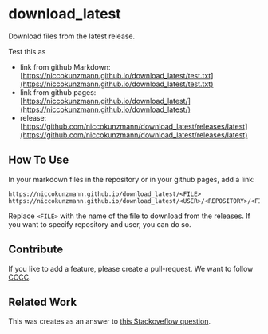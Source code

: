 download_latest
===============

Download files from the latest release.

Test this as

- link from github Markdown: [https://niccokunzmann.github.io/download_latest/test.txt](https://niccokunzmann.github.io/download_latest/test.txt)
- link from github pages: [https://niccokunzmann.github.io/download_latest/](https://niccokunzmann.github.io/download_latest/)
- release: [https://github.com/niccokunzmann/download_latest/releases/latest](https://github.com/niccokunzmann/download_latest/releases/latest)

How To Use
----------

In your markdown files in the repository or in your github pages, add a link:

    https://niccokunzmann.github.io/download_latest/<FILE>
    https://niccokunzmann.github.io/download_latest/<USER>/<REPOSITORY>/<FILE>

Replace `<FILE>` with the name of the file to download from the releases.
If you want to specify repository and user, you can do so.

Contribute
----------

If you like to add a feature, please create a pull-request.
We want to follow [CCCC](https://rfc.zeromq.org/spec:42/C4).

Related Work
------------

This was creates as an answer to [this Stackoveflow question](http://stackoverflow.com/questions/24987542/is-there-a-link-to-github-for-downloading-a-file-in-the-latest-release-of-a-repo).
